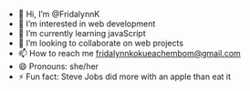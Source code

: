 - 👋 Hi, I’m @FridalynnK
- 👀 I’m interested in web development
- 🌱 I’m currently learning javaScript
- 💞️ I’m looking to collaborate on web projects
- 📫 How to reach me fridalynnkokueachembom@gmail.com 
- 😄 Pronouns: she/her
- ⚡ Fun fact: Steve Jobs did more with an apple than eat it

<!---
FridalynnK/FridalynnK is a ✨ special ✨ repository because its `README.md` (this file) appears on your GitHub profile.
You can click the Preview link to take a look at your changes.
--->
